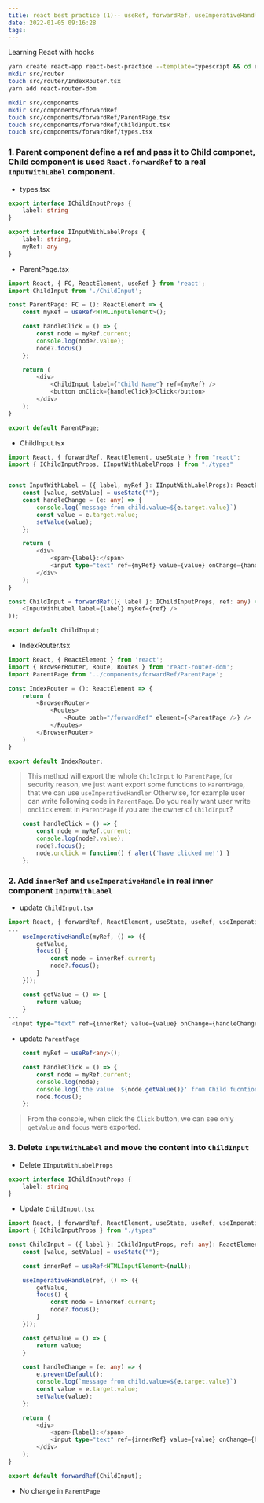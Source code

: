 ```yaml
---
title: react best practice (1)-- useRef, forwardRef, useImperativeHandle
date: 2022-01-05 09:16:28
tags:
---
```

Learning React with hooks
```bash
yarn create react-app react-best-practice --template=typescript && cd react-best-practice
mkdir src/router
touch src/router/IndexRouter.tsx
yarn add react-router-dom

mkdir src/components
mkdir src/components/forwardRef
touch src/components/forwardRef/ParentPage.tsx
touch src/components/forwardRef/ChildInput.tsx
touch src/components/forwardRef/types.tsx
```
### 1. Parent component define a ref and pass it to Child componet, Child component is used `React.forwardRef` to a real `InputWithLabel` component.

- types.tsx
```typescript types.tsx
export interface IChildInputProps {
    label: string
}

export interface IInputWithLabelProps {
    label: string,
    myRef: any
}
```
- ParentPage.tsx
```typescript ParentPage.tsx
import React, { FC, ReactElement, useRef } from 'react';
import ChildInput from './ChildInput';

const ParentPage: FC = (): ReactElement => {
    const myRef = useRef<HTMLInputElement>();

    const handleClick = () => {
        const node = myRef.current;
        console.log(node?.value);
        node?.focus()
    };

    return (
        <div>
            <ChildInput label={"Child Name"} ref={myRef} />
            <button onClick={handleClick}>Click</button>
        </div>
    );
}

export default ParentPage;
```
- ChildInput.tsx
```typescript ChildInput.tsx
import React, { forwardRef, ReactElement, useState } from "react";
import { IChildInputProps, IInputWithLabelProps } from "./types"


const InputWithLabel = ({ label, myRef }: IInputWithLabelProps): ReactElement => {
    const [value, setValue] = useState("");
    const handleChange = (e: any) => {
        console.log(`message from child.value=${e.target.value}`)
        const value = e.target.value;
        setValue(value);
    };

    return (
        <div>
            <span>{label}:</span>
            <input type="text" ref={myRef} value={value} onChange={handleChange} />
        </div>
    );
}

const ChildInput = forwardRef(({ label }: IChildInputProps, ref: any) => (
    <InputWithLabel label={label} myRef={ref} />
));

export default ChildInput;
```
- IndexRouter.tsx
```typescript IndexRouter.tsx
import React, { ReactElement } from 'react';
import { BrowserRouter, Route, Routes } from 'react-router-dom';
import ParentPage from '../components/forwardRef/ParentPage';

const IndexRouter = (): ReactElement => {
    return (
        <BrowserRouter>
            <Routes>
                <Route path="/forwardRef" element={<ParentPage />} />
            </Routes>
        </BrowserRouter>
    )
}

export default IndexRouter;
```
> This method will export the whole `ChildInput` to `ParentPage`, for security reason, we just want export some functions to `ParentPage`, that we can use `useImperativeHandler`
> Otherwise, for example user can write following code in `ParentPage`. Do you really want user write `onclick` event in `ParentPage` if you are the owner of `ChildInput`?
```typescript
    const handleClick = () => {
        const node = myRef.current;
        console.log(node?.value);
        node?.focus();
        node.onclick = function() { alert('have clicked me!') }
    };
```

### 2. Add `innerRef` and  `useImperativeHandle` in real inner component `InputWithLabel`

- update `ChildInput.tsx`
```typescript ChildInput.tsx
import React, { forwardRef, ReactElement, useState, useRef, useImperativeHandle } from "react";
...
    useImperativeHandle(myRef, () => ({
        getValue,
        focus() {
            const node = innerRef.current;
            node?.focus();
        }
    }));

    const getValue = () => {
        return value;
    }
...
 <input type="text" ref={innerRef} value={value} onChange={handleChange} />

```
- update `ParentPage`
```typescript ParentPage
    const myRef = useRef<any>();

    const handleClick = () => {
        const node = myRef.current;
        console.log(node);
        console.log(`the value '${node.getValue()}' from Child fucntion getValue()`);
        node.focus();
    };
```
> From the console, when click the `Click` button, we can see only `getValue` and `focus` were exported.

### 3. Delete `InputWithLabel` and move the content into `ChildInput`
- Delete `IInputWithLabelProps`
```typescript types.tsx
export interface IChildInputProps {
    label: string
}
```
- Update `ChildInput.tsx`
```typescript ChildInput.tsx
import React, { forwardRef, ReactElement, useState, useRef, useImperativeHandle } from "react";
import { IChildInputProps } from "./types"

const ChildInput = ({ label }: IChildInputProps, ref: any): ReactElement => {
    const [value, setValue] = useState("");

    const innerRef = useRef<HTMLInputElement>(null);

    useImperativeHandle(ref, () => ({
        getValue,
        focus() {
            const node = innerRef.current;
            node?.focus();
        }
    }));

    const getValue = () => {
        return value;
    }

    const handleChange = (e: any) => {
        e.preventDefault();
        console.log(`message from child.value=${e.target.value}`)
        const value = e.target.value;
        setValue(value);
    };

    return (
        <div>
            <span>{label}:</span>
            <input type="text" ref={innerRef} value={value} onChange={handleChange} />
        </div>
    );
}

export default forwardRef(ChildInput);
```
- No change in `ParentPage`

